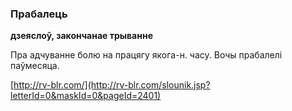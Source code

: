 ### Прабалець
**дзеяслоў, закончанае трыванне**

Пра адчуванне болю на працягу якога-н. часу. Вочы прабалелі паўмесяца.

<a rel="author">[http://rv-blr.com/](http://rv-blr.com/slounik.jsp?letterId=0&maskId=0&pageId=2401)</a>
